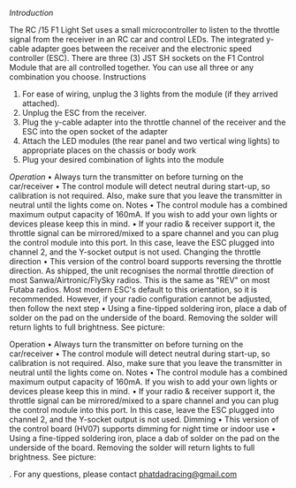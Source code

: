 *Introduction*

The RC /15 F1 Light Set uses a small microcontroller to listen to the throttle signal from the receiver in an RC car and control LEDs. The integrated y-cable adapter goes between the receiver and the electronic speed controller (ESC).
There are three (3) JST SH sockets on the F1 Control Module that are all controlled together. You can use all three or any combination you choose.
Instructions
1.	For ease of wiring, unplug the 3 lights from the module (if they arrived attached).
2.	Unplug the ESC from the receiver.
3.	Plug the y-cable adapter into the throttle channel of the receiver and the ESC into the open socket of the adapter
4.	Attach the LED modules (the rear panel and two vertical wing lights) to appropriate places on the chassis or body work
5.	Plug your desired combination of lights into the module

*Operation*
•	Always turn the transmitter on before turning on the car/receiver
•	The control module will detect neutral during start-up, so calibration is not required. Also, make sure that you leave the transmitter in neutral until the lights come on.
Notes
•	The control module has a combined maximum output capacity of 160mA. If you wish to add your own lights or devices please keep this in mind.
•	If your radio & receiver support it, the throttle signal can be mirrored/mixed to a spare channel and you can plug the control module into this port. In this case, leave the ESC plugged into channel 2, and the Y-socket output is not used.
Changing the throttle direction
•	This version of the control board supports reversing the throttle direction. As shipped, the unit recognises the normal throttle direction of most Sanwa/Airtronic/FlySky radios. This is the same as "REV" on most Futaba radios. Most modern ESC's default to this orientation, so it is recommended. However, if your radio configuration cannot be adjusted, then follow the next step
•	Using a fine-tipped soldering iron, place a dab of solder on the pad on the underside of the board. Removing the solder will return lights to full brightness. See picture:


Operation
•	Always turn the transmitter on before turning on the car/receiver
•	The control module will detect neutral during start-up, so calibration is not required. Also, make sure that you leave the transmitter in neutral until the lights come on.
Notes
•	The control module has a combined maximum output capacity of 160mA. If you wish to add your own lights or devices please keep this in mind.
•	If your radio & receiver support it, the throttle signal can be mirrored/mixed to a spare channel and you can plug the control module into this port. In this case, leave the ESC plugged into channel 2, and the Y-socket output is not used.
Dimming
•	This version of the control board (HV07) supports dimming for night time or indoor use
•	Using a fine-tipped soldering iron, place a dab of solder on the pad on the underside of the board. Removing the solder will return lights to full brightness. See picture:

.
For any questions, please contact phatdadracing@gmail.com

